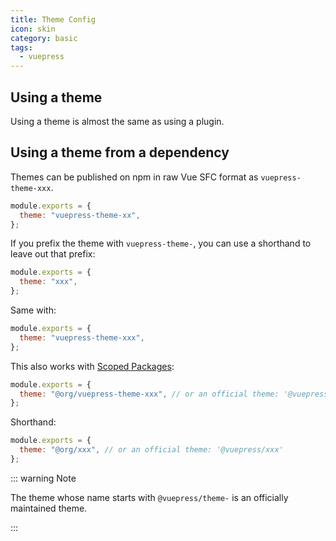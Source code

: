 ```yaml
---
title: Theme Config
icon: skin
category: basic
tags:
  - vuepress
---
```


## Using a theme

Using a theme is almost the same as using a plugin.

## Using a theme from a dependency

Themes can be published on npm in raw Vue SFC format as `vuepress-theme-xxx`.

```js
module.exports = {
  theme: "vuepress-theme-xx",
};
```

If you prefix the theme with `vuepress-theme-`, you can use a shorthand to leave out that prefix:

```js
module.exports = {
  theme: "xxx",
};
```

Same with:

```js
module.exports = {
  theme: "vuepress-theme-xxx",
};
```

This also works with [Scoped Packages](https://docs.npmjs.com/misc/scope):

```js
module.exports = {
  theme: "@org/vuepress-theme-xxx", // or an official theme: '@vuepress/theme-xxx'
};
```

Shorthand:

```js
module.exports = {
  theme: "@org/xxx", // or an official theme: '@vuepress/xxx'
};
```

::: warning Note

The theme whose name starts with `@vuepress/theme-` is an officially maintained theme.

:::
